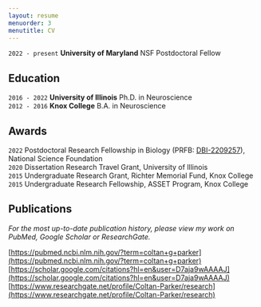 ```yaml
---
layout: resume
menuorder: 3
menutitle: CV
---
```


`2022 - present`
__University of Maryland__
NSF Postdoctoral Fellow

## Education
`2016 - 2022`
__University of Illinois__
Ph.D. in Neuroscience  
`2012 - 2016`
__Knox College__
B.A. in Neuroscience 

## Awards
`2022`
Postdoctoral Research Fellowship in Biology (PRFB: [DBI-2209257](https://www.nsf.gov/awardsearch/showAward?AWD_ID=2209257)), National Science Foundation  
`2020`
Dissertation Research Travel Grant, University of Illinois  
`2015`
Undergraduate Research Grant, Richter Memorial Fund, Knox College  
`2015`
Undergraduate Research Fellowship, ASSET Program, Knox College  

## Publications
*For the most up-to-date publication history, please view my work on PubMed, Google Scholar or ResearchGate.*  

[https://pubmed.ncbi.nlm.nih.gov/?term=coltan+g+parker](https://pubmed.ncbi.nlm.nih.gov/?term=coltan+g+parker)  
[https://scholar.google.com/citations?hl=en&user=D7aja9wAAAAJ](https://scholar.google.com/citations?hl=en&user=D7aja9wAAAAJ)  
[https://www.researchgate.net/profile/Coltan-Parker/research](https://www.researchgate.net/profile/Coltan-Parker/research)  

